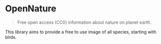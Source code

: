 # OpenNature
> Free open access (CC0) information about nature on planet earth.

This library aims to provide a free to use image of all species, starting with birds.

<!-- DYNAMIC BADGES -->
<!-- END DYNAMIC BADGES -->

